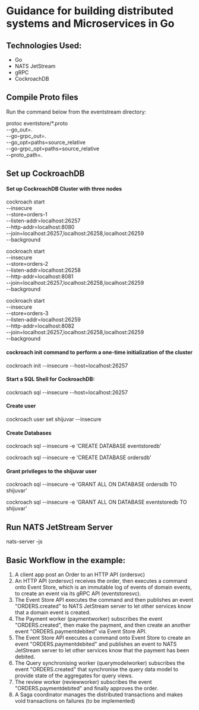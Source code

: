
# Guidance for building distributed systems and Microservices in Go


## Technologies Used: 
* Go
* NATS JetStream
* gRPC
* CockroachDB


## Compile Proto files
Run the command below from the eventstream directory:

protoc eventstore/*.proto \
		--go_out=. \
		--go-grpc_out=. \
		--go_opt=paths=source_relative \
		--go-grpc_opt=paths=source_relative \
		--proto_path=.


## Set up CockroachDB 

#### Set up CockroachDB  Cluster with three nodes
cockroach start \
--insecure \
--store=orders-1 \
--listen-addr=localhost:26257 \
--http-addr=localhost:8080 \
--join=localhost:26257,localhost:26258,localhost:26259 \
--background

cockroach start \
--insecure \
--store=orders-2 \
--listen-addr=localhost:26258 \
--http-addr=localhost:8081 \
--join=localhost:26257,localhost:26258,localhost:26259 \
--background

cockroach start \
--insecure \
--store=orders-3 \
--listen-addr=localhost:26259 \
--http-addr=localhost:8082 \
--join=localhost:26257,localhost:26258,localhost:26259 \
--background

#### cockroach init command to perform a one-time initialization of the cluster
cockroach init --insecure --host=localhost:26257

#### Start a SQL Shell for CockroachDB:
cockroach sql --insecure --host=localhost:26257

#### Create user
cockroach user set shijuvar --insecure

#### Create Databases
cockroach sql --insecure -e 'CREATE DATABASE eventstoredb'

cockroach sql --insecure -e 'CREATE DATABASE ordersdb'

#### Grant privileges to the shijuvar user
cockroach sql --insecure -e 'GRANT ALL ON DATABASE ordersdb TO shijuvar'

cockroach sql --insecure -e 'GRANT ALL ON DATABASE eventstoredb TO shijuvar'

## Run NATS JetStream Server 
nats-server -js


## Basic Workflow in the example:

1. A client app post an Order to an HTTP API (ordersvc)
2. An HTTP API (ordersvc) receives the order, then executes a command onto Event Store, which is an immutable log of events of domain events, to create an event via its gRPC API (eventstoresvc).
3. The Event Store API executes the command and then publishes an event "ORDERS.created" to NATS JetStream server to let other services know that a domain event is created.
4. The Payment worker (paymentworker) subscribes the event "ORDERS.created", then make the payment, and then create an another event "ORDERS.paymentdebited" via Event Store API.
5. The Event Store API executes a command onto Event Store to create an event "ORDERS.paymentdebited" and publishes an event to NATS JetStream server to let other services know that the payment has been debited.
6. The Query synchronising worker (querymodelworker) subscribes the event "ORDERS.created" that synchronise the query data model to provide state of the aggregates for query views.
7. The review worker (reviewworker) subscribes the event "ORDERS.paymentdebited" and finally approves the order.
8. A Saga coordinator manages the distributed transactions and makes void transactions on failures (to be implemented)
